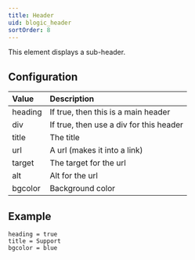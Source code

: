 ```yaml
---
title: Header
uid: blogic_header
sortOrder: 8
---
```


This element displays a sub-header.

## Configuration

| Value       | Description                             |
|:------------|:----------------------------------------|
| heading     | If true, then this is a main header     |
| div         | If true, then use a div for this header |
| title       | The title                               |
| url         | A url (makes it into a link)            |
| target      | The target for the url                  |
| alt         | Alt for the url                         |
| bgcolor     | Background color                        |

## Example

```crmscript
heading = true
title = Support
bgcolor = blue
```
